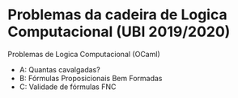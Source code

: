 # Problemas da cadeira de Logica Computacional (UBI 2019/2020)
Problemas de Logica Computacional (OCaml)

* A: Quantas cavalgadas?
* B: Fórmulas Proposicionais Bem Formadas
* C: Validade de fórmulas FNC